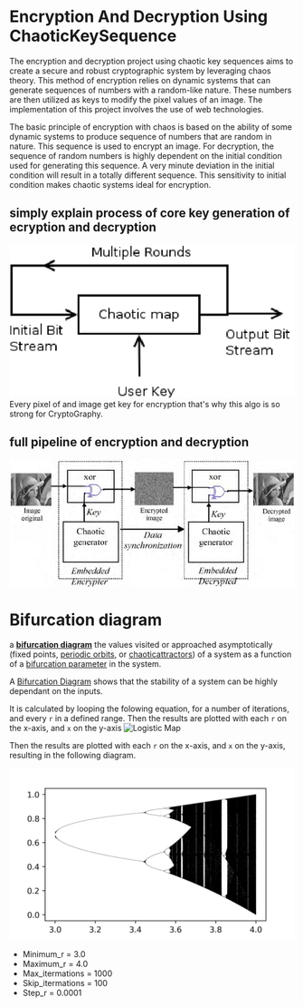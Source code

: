 # Encryption And Decryption Using ChaoticKeySequence
The encryption and decryption project using chaotic key sequences aims to create a secure and robust cryptographic system by leveraging chaos theory. This method of encryption relies on dynamic systems that can generate sequences of numbers with a random-like nature. These numbers are then utilized as keys to modify the pixel values of an image. The implementation of this project involves the use of web technologies.

The basic principle of encryption with chaos is based on the ability of some dynamic systems to produce sequence of numbers that are random in nature. This sequence is used to encrypt an image. For decryption, the sequence of random numbers is highly dependent on the initial condition used for generating this sequence. A very minute deviation in the initial condition will result in a totally different sequence. This sensitivity to initial condition makes chaotic systems ideal for encryption.

## simply explain process of core key generation of ecryption and decryption
![](dataSet/A-Chaotic-encryption-Scheme.png)
Every pixel of and image get key for encryption that's why this algo is so strong for CryptoGraphy.

## full pipeline of encryption and decryption
![](dataSet/Example-of-an-embedded-encryption-scheme-real-time-image-encryption-based-a-chaotic-key.png)

# **Bifurcation diagram** 

a [**bifurcation diagram**](https://github.com/adam-p/markdown-here/wiki/Markdown-Cheatsheet) the values visited or approached asymptotically (fixed points, [periodic orbits](https://en.m.wikipedia.org/wiki/Periodic_orbit), or [chaotic](https://en.m.wikipedia.org/wiki/Chaos_(mathematics))[attractors](https://en.m.wikipedia.org/wiki/Attractor)) of a system as a function of a [bifurcation parameter](https://en.m.wikipedia.org/wiki/Bifurcation_theory) in the system.

A [Bifurcation Diagram](https://en.m.wikipedia.org/wiki/Bifurcation_diagram) shows that the stability of a system can be highly dependant on the inputs.

It is calculated by looping the folowing equation, for a number of iterations, and every `r` in a defined range. Then the results are plotted with each `r` on the x-axis, and `x` on the y-axis ![Logistic Map](https://wikimedia.org/api/rest_v1/media/math/render/svg/1d88296028cd6a06bd0007ca050d728e7da7447a)

Then the results are plotted with each `r` on the x-axis, and `x` on the y-axis, resulting in the following diagram.

![](./dataSet/bifucationPlot.png)

* Minimum_r = 3.0
* Maximum_r = 4.0
* Max_itermations = 1000
* Skip_itermations = 100
* Step_r = 0.0001



